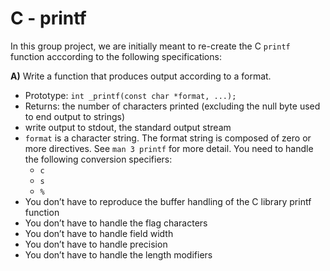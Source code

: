 # C - printf

In this group project, we are initially meant to re-create the C `printf` function acccording to the following specifications:

**A)** Write a function that produces output according to a format.

  * Prototype: `int _printf(const char *format, ...);`
  * Returns: the number of characters printed (excluding the null byte used to end output to strings)
  * write output to stdout, the standard output stream
  * `format` is a character string. The format string is composed of zero or more directives. See `man 3 printf` for more detail. You need to handle the following conversion specifiers:
    * `c`
    * `s`
    * `%`
  * You don’t have to reproduce the buffer handling of the C library printf function
  * You don’t have to handle the flag characters
  * You don’t have to handle field width
  * You don’t have to handle precision
  * You don’t have to handle the length modifiers
